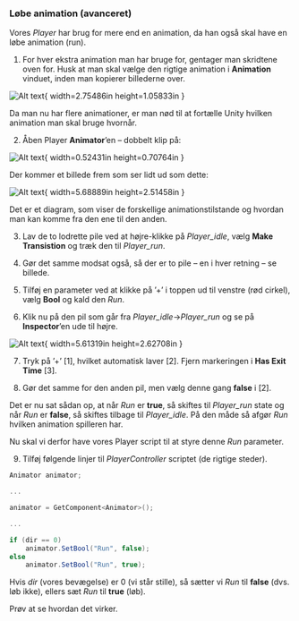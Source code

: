 ### Løbe animation (avanceret)

Vores *Player* har brug for mere end en animation, da han også skal have
en løbe animation (run).

1.  For hver ekstra animation man har bruge for, gentager man skridtene
    oven for. Husk at man skal vælge den rigtige animation i
    **Animation** vinduet, inden man kopierer billederne over.

![Alt text](media/image41.png){ width=2.75486in height=1.05833in }

Da man nu har flere animationer, er man nød til at fortælle Unity
hvilken animation man skal bruge hvornår.

2.  Åben Player **Animator**’en – dobbelt klip på:

![Alt text](media/image42.png){ width=0.52431in height=0.70764in }

Der kommer et billede frem som ser lidt ud som dette:

![Alt text](media/image43.png){ width=5.68889in height=2.51458in }

Det er et diagram, som viser de forskellige animationstilstande og
hvordan man kan komme fra den ene til den anden.

3.  Lav de to lodrette pile ved at højre-klikke på *Player_idle*, vælg
    **Make Transistion** og træk den til *Player_run*.

4.  Gør det samme modsat også, så der er to pile – en i hver retning –
    se billede.

5.  Tilføj en parameter ved at klikke på ’+’ i toppen ud til venstre
    (rød cirkel), vælg **Bool** og kald den *Run*.

6.  Klik nu på den pil som går fra *Player_idle*-\>*Player_run* og se på
    **Inspector**’en ude til højre.

![Alt text](media/image44.png){ width=5.61319in height=2.62708in }

7.  Tryk på ’+’ \[1\], hvilket automatisk laver \[2\]. Fjern markeringen
    i **Has Exit Time** \[3\].

8.  Gør det samme for den anden pil, men vælg denne gang **false** i
    \[2\].

Det er nu sat sådan op, at når *Run* er **true**, så skiftes til
*Player_run* state og når *Run* er **false**, så skiftes tilbage til
*Player_idle*. På den måde så afgør *Run* hvilken animation spilleren
har.

Nu skal vi derfor have vores Player script til at styre denne *Run*
parameter.

9.  Tilføj følgende linjer til *PlayerController* scriptet (de rigtige
    steder).

```csharp
Animator animator;

...

animator = GetComponent<Animator>();

...

if (dir == 0)
    animator.SetBool("Run", false);
else
    animator.SetBool("Run", true);
```

Hvis *dir* (vores bevægelse) er 0 (vi står stille), så sætter vi *Run*
til **false** (dvs. løb ikke), ellers sæt *Run* til **true** (løb).

Prøv at se hvordan det virker.
